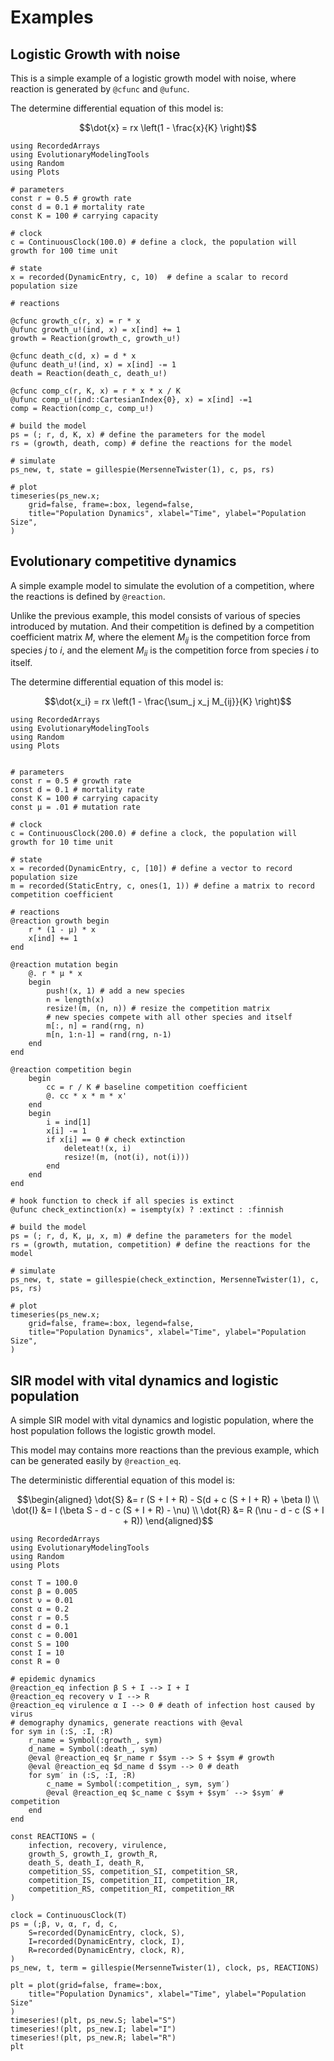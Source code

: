 # Examples

## Logistic Growth with noise

This is a simple example of a logistic growth model with noise,
where reaction is generated by `@cfunc` and `@ufunc`.

The determine differential equation of this model is:

```math
\dot{x} = rx \left(1 - \frac{x}{K} \right)
```

```@example logistic_growth_with_noise
using RecordedArrays
using EvolutionaryModelingTools
using Random
using Plots

# parameters
const r = 0.5 # growth rate
const d = 0.1 # mortality rate
const K = 100 # carrying capacity

# clock
c = ContinuousClock(100.0) # define a clock, the population will growth for 100 time unit

# state
x = recorded(DynamicEntry, c, 10)  # define a scalar to record population size

# reactions

@cfunc growth_c(r, x) = r * x
@ufunc growth_u!(ind, x) = x[ind] += 1
growth = Reaction(growth_c, growth_u!)

@cfunc death_c(d, x) = d * x
@ufunc death_u!(ind, x) = x[ind] -= 1
death = Reaction(death_c, death_u!)

@cfunc comp_c(r, K, x) = r * x * x / K
@ufunc comp_u!(ind::CartesianIndex{0}, x) = x[ind] -=1
comp = Reaction(comp_c, comp_u!)

# build the model
ps = (; r, d, K, x) # define the parameters for the model
rs = (growth, death, comp) # define the reactions for the model

# simulate
ps_new, t, state = gillespie(MersenneTwister(1), c, ps, rs)

# plot
timeseries(ps_new.x;
    grid=false, frame=:box, legend=false,
    title="Population Dynamics", xlabel="Time", ylabel="Population Size",
)
```

## Evolutionary competitive dynamics

A simple example model to simulate the evolution of a competition,
where the reactions is defined by `@reaction`.

Unlike the previous example, this model consists of various of species introduced by mutation.
And their competition is defined by a competition coefficient matrix $M$,
where the element $M_{ij}$ is the competition force from species $j$ to $i$,
and the element $M_{ii}$ is the competition force from species $i$ to itself.

The determine differential equation of this model is:

```math
\dot{x_i} = rx \left(1 - \frac{\sum_j x_j M_{ij}}{K} \right)
```

```@example competition_dynamics_with_noise_and_mutation
using RecordedArrays
using EvolutionaryModelingTools
using Random
using Plots


# parameters
const r = 0.5 # growth rate
const d = 0.1 # mortality rate
const K = 100 # carrying capacity
const μ = .01 # mutation rate

# clock
c = ContinuousClock(200.0) # define a clock, the population will growth for 10 time unit

# state
x = recorded(DynamicEntry, c, [10]) # define a vector to record population size
m = recorded(StaticEntry, c, ones(1, 1)) # define a matrix to record competition coefficient

# reactions
@reaction growth begin
    r * (1 - μ) * x
    x[ind] += 1
end

@reaction mutation begin
    @. r * μ * x
    begin
        push!(x, 1) # add a new species
        n = length(x)
        resize!(m, (n, n)) # resize the competition matrix
        # new species compete with all other species and itself
        m[:, n] = rand(rng, n)
        m[n, 1:n-1] = rand(rng, n-1)
    end
end

@reaction competition begin
    begin
        cc = r / K # baseline competition coefficient
        @. cc * x * m * x'
    end
    begin
        i = ind[1]
        x[i] -= 1
        if x[i] == 0 # check extinction
            deleteat!(x, i)
            resize!(m, (not(i), not(i)))
        end
    end
end

# hook function to check if all species is extinct
@ufunc check_extinction(x) = isempty(x) ? :extinct : :finnish

# build the model
ps = (; r, d, K, μ, x, m) # define the parameters for the model
rs = (growth, mutation, competition) # define the reactions for the model

# simulate
ps_new, t, state = gillespie(check_extinction, MersenneTwister(1), c, ps, rs)

# plot
timeseries(ps_new.x;
    grid=false, frame=:box, legend=false,
    title="Population Dynamics", xlabel="Time", ylabel="Population Size",
)
```

## SIR model with vital dynamics and logistic population

A simple SIR model with vital dynamics and logistic population,
where the host population follows the logistic growth model.

This model may contains more reactions than the previous example,
which can be generated easily by `@reaction_eq`.

The deterministic differential equation of this model is:

```math
\begin{aligned}
\dot{S} &= r (S + I + R) - S(d + c (S + I + R) + \beta I) \\
\dot{I} &= I (\beta S - d - c (S + I + R) - \nu) \\
\dot{R} &= R (\nu - d - c (S + I + R))
\end{aligned}
```

```@example sir_with_vital_dynamics_and_logistic_population
using RecordedArrays
using EvolutionaryModelingTools
using Random
using Plots

const T = 100.0
const β = 0.005
const ν = 0.01
const α = 0.2
const r = 0.5
const d = 0.1
const c = 0.001
const S = 100
const I = 10
const R = 0

# epidemic dynamics
@reaction_eq infection β S + I --> I + I
@reaction_eq recovery ν I --> R
@reaction_eq virulence α I --> 0 # death of infection host caused by virus
# demography dynamics, generate reactions with @eval
for sym in (:S, :I, :R)
    r_name = Symbol(:growth_, sym)
    d_name = Symbol(:death_, sym)
    @eval @reaction_eq $r_name r $sym --> S + $sym # growth
    @eval @reaction_eq $d_name d $sym --> 0 # death
    for sym′ in (:S, :I, :R)
        c_name = Symbol(:competition_, sym, sym′)
        @eval @reaction_eq $c_name c $sym + $sym′ --> $sym′ # competition
    end
end

const REACTIONS = (
    infection, recovery, virulence,
    growth_S, growth_I, growth_R,
    death_S, death_I, death_R,
    competition_SS, competition_SI, competition_SR,
    competition_IS, competition_II, competition_IR,
    competition_RS, competition_RI, competition_RR
)

clock = ContinuousClock(T)
ps = (;β, ν, α, r, d, c,
    S=recorded(DynamicEntry, clock, S),
    I=recorded(DynamicEntry, clock, I),
    R=recorded(DynamicEntry, clock, R),
)
ps_new, t, term = gillespie(MersenneTwister(1), clock, ps, REACTIONS)

plt = plot(grid=false, frame=:box,
    title="Population Dynamics", xlabel="Time", ylabel="Population Size"
)
timeseries!(plt, ps_new.S; label="S")
timeseries!(plt, ps_new.I; label="I")
timeseries!(plt, ps_new.R; label="R")
plt
```
